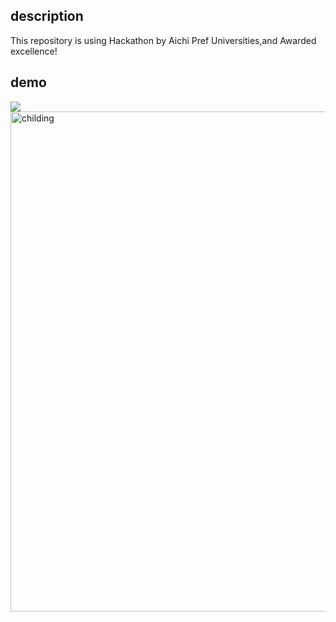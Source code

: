 ## description
This repository is using Hackathon by Aichi Pref Universities,and Awarded excellence!

## demo

<img src="https://user-images.githubusercontent.com/36298285/67964670-fd0ce580-fc43-11e9-9310-7f34df2a66a0.gif"/>

<img src="https://user-images.githubusercontent.com/36298285/66024246-4b887080-e52e-11e9-95bb-0ebb6ea46a13.png" width="800px" alt="childing" />

